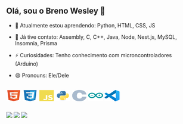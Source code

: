 ## Olá, sou o Breno Wesley 👋

- 🌱 Atualmente estou aprendendo: Python, HTML, CSS, JS

- 👀 Já tive contato: Assembly, C, C++, Java, Node, Nest.js, MySQL, Insomnia, Prisma

- ⚡ Curiosidades: Tenho conhecimento com microncontroladores (Arduino)

- 😄 Pronouns: Ele/Dele

<div style="display: inline_block"><br>
  <!--<img align="center" alt="Rafa-React" height="30" width="40" src="https://raw.githubusercontent.com/devicons/devicon/master/icons/react/react-original.svg">-->
  <img align="center" alt="breno-wesley-HTML" height="30" width="40" src="https://raw.githubusercontent.com/devicons/devicon/master/icons/html5/html5-original.svg">
  <img align="center" alt="breno-wesley-CSS" height="30" width="40" src="https://raw.githubusercontent.com/devicons/devicon/master/icons/css3/css3-original.svg">
  <img align="center" alt="breno-wesley-Js" height="30" width="40" src="https://raw.githubusercontent.com/devicons/devicon/master/icons/javascript/javascript-plain.svg">
  <img align="center" alt="breno-wesley-Python" height="30" width="40" src="https://raw.githubusercontent.com/devicons/devicon/master/icons/python/python-original.svg">
  <img align="center" alt="breno-wesley-C" height="30" width="40" src="https://raw.githubusercontent.com/devicons/devicon/master/icons/c/c-original.svg">
  <img align="center" alt="breno-wesley-Arduino" height="30" width="40" src="https://raw.githubusercontent.com/devicons/devicon/master/icons/arduino/arduino-original.svg">
  <img align="center" alt="breno-wesley-VScode" height="30" width="40" src="https://raw.githubusercontent.com/devicons/devicon/master/icons/vscode/vscode-original.svg">
</div>
  
  ##
 
<div> 
   <a href="https://www.linkedin.com/in/breno-wesley-8915191b1/" target="_blank"><img src="https://img.shields.io/badge/-LinkedIn-%230077B5?style=for-the-badge&logo=linkedin&logoColor=white" target="_blank"></a>
  <a href="https://instagram.com/brenowes_" target="_blank"><img src="https://img.shields.io/badge/-Instagram-%23E4405F?style=for-the-badge&logo=instagram&logoColor=white" target="_blank"></a>
  <a href = "brenowesley6.bw@gmail.com"><img src="https://img.shields.io/badge/-Gmail-%23333?style=for-the-badge&logo=gmail&logoColor=white" target="_blank"></a>
</div>
